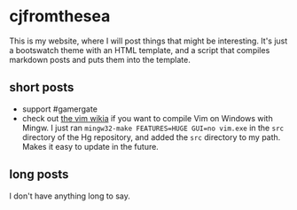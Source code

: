 # cjfromthesea

This is my website, where I will post things that might be interesting. It's
just a bootswatch theme with an HTML template, and a script that compiles
markdown posts and puts them into the template.

## short posts
- support #gamergate
- check out [the vim wikia](http://goo.gl/WbjZox) if you want to compile Vim on
  Windows with Mingw. I just ran `mingw32-make FEATURES=HUGE GUI=no vim.exe` in
  the `src` directory of the Hg repository, and added the `src` directory to my
  path. Makes it easy to update in the future.

## long posts
I don't have anything long to say.
